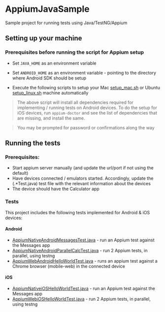 # AppiumJavaSample
Sample project for running tests using Java/TestNG/Appium 

## Setting up your machine
### Prerequisites before running the script for Appium setup 
* Set `JAVA_HOME` as an environment variable

* Set `ANDROID_HOME` as an environment variable - pointing to the directory where Android SDK should be setup

* Execute the following scripts to setup your Mac [setup_mac.sh](setup_mac.sh) or Ubuntu [setup_linux.sh](setup_linux.sh) machine automatically 
> The above script will install all dependencies required for implementing / running tests on Android devices. To do the setup for iOS devices, run `appium-doctor` and see the list of dependencies that are missing, and install the same.

> You may be prompted for password or confirmations along the way 

## Running the tests
### Prerequisites:
* Start appium server manually (and update the url/port if not using the default)
* Have devices connected / emulators started. Accordingly, update the (.*Test.java) test file with the relevant information about the devices
* The device should have the Calculator app

### Tests
This project includes the following tests implemented for Android & iOS devices:

#### Android
* [AppiumNativeAndroidMessagesTest.java](src/test/java/com/eot/sample/android/AppiumNativeAndroidMessagesTest.java) - run an Appium test against the Messages app
* [AppiumNativeAndroidParallelCalcTest.java](src/test/java/com/eot/sample/android/AppiumNativeAndroidParallelCalcTest.java) - run 2 Appium tests, in parallel, using testng
* [AppiumWebAndroidHelloWorldTest.java](src/test/java/com/eot/sample/android/AppiumWebAndroidHelloWorldTest.java) - runs an appium test against a Chrome browser (mobile-web) in the connected device

#### iOS
* [AppiumNativeiOSHelloWorldTest.java](src/test/java/com/eot/sample/ios/AppiumNativeiOSHelloWorldTest.java) - run an Appium test against the Messages app
* [AppiumWebiOSHelloWorldTest.java](src/test/java/com/eot/sample/ios/AppiumWebiOSHelloWorldTest.java) - run 2 Appium tests, in parallel, using testng

